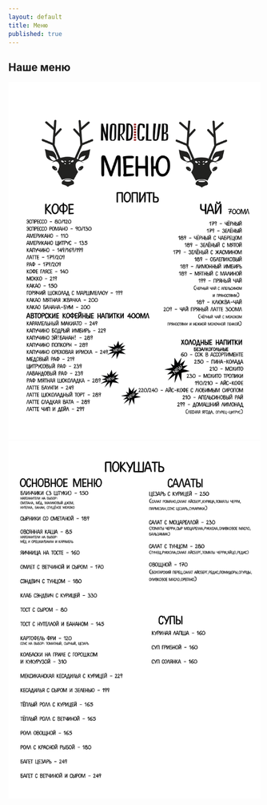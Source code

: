 ```yaml
---
layout: default
title: Меню
published: true
---
```


<div class="container">
  <h2 class="spacing">Наше меню</h2>
<img src="/images/menu-spring-2018-1.png" alt="Покушать">
<img src="/images/menu-spring-2018-2.jpg" alt="Выпить">
  




</div>
